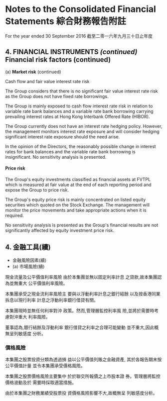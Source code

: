 # **Notes to the Consolidated Financial Statements** 綜合財務報告附註

For the year ended 30 September 2016 截至二零一六年九月三十日止年度

## **4. FINANCIAL INSTRUMENTS** *(continued)* Financial risk factors (continued)

(a) **Market risk** (continued)

Cash flow and fair value interest rate risk

The Group considers that there is no significant fair value interest rate risk as the Group does not have fixed rate borrowings.

The Group is mainly exposed to cash flow interest rate risk in relation to variable rate bank balances and a variable rate bank borrowing carrying prevailing interest rates at Hong Kong Interbank Offered Rate (HIBOR).

The Group currently does not have an interest rate hedging policy. However, the management monitors interest rate exposure and will consider hedging significant interest rate exposure should the need arise.

In the opinion of the Directors, the reasonably possible change in interest rates for bank balances and the variable rate bank borrowing is insignificant. No sensitivity analysis is presented.

#### Price risk

The Group's equity investments classified as financial assets at FVTPL which is measured at fair value at the end of each reporting period and expose the Group to price risk.

The Group's equity price risk is mainly concentrated on listed equity securities which quoted on the Stock Exchange. The management will monitor the price movements and take appropriate actions when it is required.

No sensitivity analysis is presented as the Group's financial results are not significantly affected by equity investment price risk.

## 4. 金融工具(續)

- 金融風險因素(續)
- (a) 市場風險(續)

現金流量及公平價值利率風險 由於本集團並無以固定利率計息 之貸款,故本集團認為並無重大 公平價值利率風險。

本集團承受之現金流利率風險主 要與以浮動利率計息之銀行結餘 以及按香港同業拆息以現行利率 計息之浮動利率銀行借貸有關。

本集團現時並無任何利率對沖 政策。然而,管理層監控利率風 險,並將於需要時考慮對沖重大 利率風險。

董事認為,銀行結餘及浮動利率 銀行借貸之利率之合理可能變動 並不重大,因此概無呈列敏感度 分析。

### 價格風險

本集團之股票投資分類為透過損 益以公平價值列賬之金融資產, 其於各報告期末按公平價值計量 並令本集團承受價格風險。

本集團之股票價格風險主要集中 於於聯交所報價之上市股本證 券。管理層將監控價格波動及於 需要時採取適當措施。

由於本集團之財務業績受股票投 資價格風險影響不大,故概無呈 列敏感度分析。